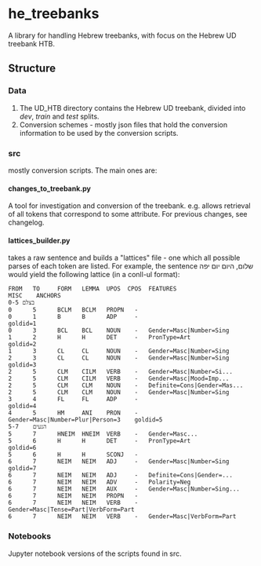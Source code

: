 # he_treebanks
A library for handling Hebrew treebanks, with focus on the Hebrew UD treebank HTB.

## Structure

### Data
1. The UD_HTB directory contains the Hebrew UD treebank, divided into _dev_, _train_ and _test_ splits.
2. Conversion schemes - mostly json files that hold the conversion information to be used by the conversion scripts.

### src

mostly conversion scripts. The main ones are:
#### changes_to_treebank.py
A tool for investigation and conversion of the treebank. e.g. allows retrieval of all tokens that correspond to some attribute.
For previous changes, see changelog. 

#### lattices_builder.py
takes a raw sentence and builds a "lattices" file - one which all possible parses of each token are listed.
For example, the sentence שלום, היום יום יפה would yield the following lattice (in a conll-ul format):
```
FROM   TO     FORM   LEMMA  UPOS  CPOS  FEATURES                    MISC    ANCHORS
0-5 בצלם
0      5      BCLM   BCLM   PROPN   -
0      1      B      B      ADP     -                                       goldid=1
0      3      BCL    BCL    NOUN    -   Gender=Masc|Number=Sing
1      2      H      H      DET     -   PronType=Art                        goldid=2
1      3      CL     CL     NOUN    -   Gender=Masc|Number=Sing
2      3      CL     CL     NOUN    -   Gender=Masc|Number=Sing             goldid=3
2      5      CLM    CILM   VERB    -   Gender=Masc|Number=Si...
2      5      CLM    CILM   VERB    -   Gender=Masc|Mood=Imp...
2      5      CLM    CLM    NOUN    -   Definite=Cons|Gender=Mas...
2      5      CLM    CLM    NOUN    -   Gender=Masc|Number=Sing
3      4      FL     FL     ADP     -                                       goldid=4
4      5      HM     ANI    PRON    -   Gender=Masc|Number=Plur|Person=3    goldid=5
5-7    הנעים
5      7      HNEIM  HNEIM  VERB    -   Gender=Masc...
5      6      H      H      DET     -   PronType=Art                        goldid=6
5      6      H      H      SCONJ   -
6      7      NEIM   NEIM   ADJ     -   Gender=Masc|Number=Sing             goldid=7
6      7      NEIM   NEIM   ADJ     -   Definite=Cons|Gender=...
6      7      NEIM   NEIM   ADV     -   Polarity=Neg
6      7      NEIM   NEIM   AUX     -   Gender=Masc|Number=Sing...
6      7      NEIM   NEIM   PROPN   -
6      7      NEIM   NEIM   VERB    -   Gender=Masc|Tense=Part|VerbForm=Part
6      7      NEIM   NEIM   VERB    -   Gender=Masc|VerbForm=Part

```
### Notebooks
Jupyter notebook versions of the scripts found in src. 